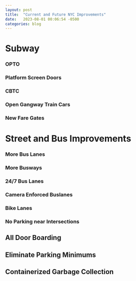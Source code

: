 ```yaml
---
layout: post
title:  "Current and Future NYC Improvements"
date:   2023-08-01 00:06:54 -0500
categories: blog
---
```


# Subway 

### OPTO



### Platform Screen Doors

### CBTC

### Open Gangway Train Cars

### New Fare Gates

# Street and Bus Improvements

### More Bus Lanes

### More Busways

### 24/7 Bus Lanes

### Camera Enforced Buslanes

### Bike Lanes

### No Parking near Intersections

## All Door Boarding

## Eliminate Parking Minimums

## Containerized Garbage Collection
